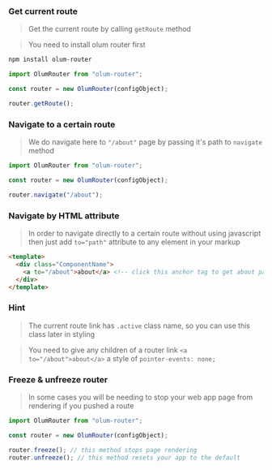 ### Get current route
> Get the current route by calling `getRoute` method

> You need to install olum router first
```bash
npm install olum-router
```

```javascript
import OlumRouter from "olum-router";

const router = new OlumRouter(configObject);

router.getRoute();
```

### Navigate to a certain route
> We do navigate here to `"/about"` page by passing it's path to `navigate` method

```javascript
import OlumRouter from "olum-router";

const router = new OlumRouter(configObject);

router.navigate("/about");
```

### Navigate by HTML attribute
> In order to navigate directly to a certain route without using javascript then just add `to="path"` attribute to any element in your markup

```html
<template>
  <div class="ComponentName">
    <a to="/about">about</a> <!-- click this anchor tag to get about page -->
  </div>
</template>
```

### Hint
> The current route link has `.active` class name, so you can use this class later in styling

> You need to give any children of a router link `<a to="/about">about</a>` a style of `pointer-events: none;` 

### Freeze & unfreeze router
> In some cases you will be needing to stop your web app page from rendering if you pushed a route 

```javascript
import OlumRouter from "olum-router";

const router = new OlumRouter(configObject);

router.freeze(); // this method stops page rendering 
router.unfreeze(); // this method resets your app to the default 
```